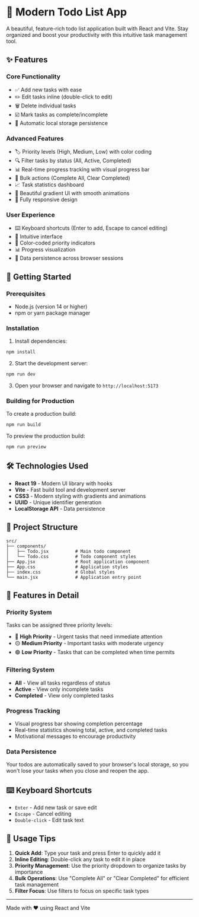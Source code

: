 # 📝 Modern Todo List App

A beautiful, feature-rich todo list application built with React and Vite. Stay organized and boost your productivity with this intuitive task management tool.

## ✨ Features

### Core Functionality
- ✅ Add new tasks with ease
- ✏️ Edit tasks inline (double-click to edit)
- 🗑️ Delete individual tasks
- ☑️ Mark tasks as complete/incomplete
- 💾 Automatic local storage persistence

### Advanced Features
- 🏷️ Priority levels (High, Medium, Low) with color coding
- 🔍 Filter tasks by status (All, Active, Completed)
- 📊 Real-time progress tracking with visual progress bar
- 🧹 Bulk actions (Complete All, Clear Completed)
- 📈 Task statistics dashboard
- 🎨 Beautiful gradient UI with smooth animations
- 📱 Fully responsive design

### User Experience
- ⌨️ Keyboard shortcuts (Enter to add, Escape to cancel editing)
- 🎯 Intuitive interface
- 🌈 Color-coded priority indicators
- 📊 Progress visualization
- 💾 Data persistence across browser sessions

## 🚀 Getting Started

### Prerequisites
- Node.js (version 14 or higher)
- npm or yarn package manager

### Installation

1. Install dependencies:
```bash
npm install
```

2. Start the development server:
```bash
npm run dev
```

3. Open your browser and navigate to `http://localhost:5173`

### Building for Production

To create a production build:
```bash
npm run build
```

To preview the production build:
```bash
npm run preview
```

## 🛠️ Technologies Used

- **React 19** - Modern UI library with hooks
- **Vite** - Fast build tool and development server
- **CSS3** - Modern styling with gradients and animations
- **UUID** - Unique identifier generation
- **LocalStorage API** - Data persistence

## 📁 Project Structure

```
src/
├── components/
│   ├── Todo.jsx          # Main todo component
│   └── Todo.css          # Todo component styles
├── App.jsx               # Root application component
├── App.css               # Application styles
├── index.css             # Global styles
└── main.jsx              # Application entry point
```

## 🎨 Features in Detail

### Priority System
Tasks can be assigned three priority levels:
- 🔴 **High Priority** - Urgent tasks that need immediate attention
- 🟡 **Medium Priority** - Important tasks with moderate urgency
- 🟢 **Low Priority** - Tasks that can be completed when time permits

### Filtering System
- **All** - View all tasks regardless of status
- **Active** - View only incomplete tasks
- **Completed** - View only completed tasks

### Progress Tracking
- Visual progress bar showing completion percentage
- Real-time statistics showing total, active, and completed tasks
- Motivational messages to encourage productivity

### Data Persistence
Your todos are automatically saved to your browser's local storage, so you won't lose your tasks when you close and reopen the app.

## ⌨️ Keyboard Shortcuts

- `Enter` - Add new task or save edit
- `Escape` - Cancel editing
- `Double-click` - Edit task text

## 🎯 Usage Tips

1. **Quick Add**: Type your task and press Enter to quickly add it
2. **Inline Editing**: Double-click any task to edit it in place
3. **Priority Management**: Use the priority dropdown to organize tasks by importance
4. **Bulk Operations**: Use "Complete All" or "Clear Completed" for efficient task management
5. **Filter Focus**: Use filters to focus on specific task types

---

Made with ❤️ using React and Vite
